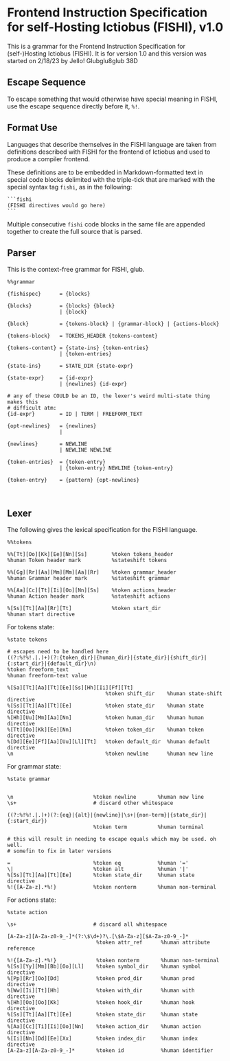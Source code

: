 # Frontend Instruction Specification for self-Hosting Ictiobus (FISHI), v1.0
This is a grammar for the Frontend Instruction Specification for
(self-)Hosting Ictiobus (FISHI). It is for version 1.0 and this version was
started on 2/18/23 by Jello! Glubglu8glub 38D

## Escape Sequence
To escape something that would otherwise have special meaning in FISHI, use the
escape sequence directly before it, `%!`.

## Format Use
Languages that describe themselves in the FISHI language are taken from
definitions described with FISHI for the frontend of Ictiobus and used to
produce a compiler frontend.

These definitions are to be embedded in Markdown-formatted text in special code
blocks delimited with the triple-tick that are marked with the special syntax
tag `fishi`, as in the following:

    ```fishi
    (FISHI directives would go here)
    ```

Multiple consecutive `fishi` code blocks in the same file are appended together
to create the full source that is parsed.

## Parser
This is the context-free grammar for FISHI, glub.

```fishi
%%grammar

{fishispec}      = {blocks}

{blocks}         = {blocks} {block}
                 | {block}

{block}          = {tokens-block} | {grammar-block} | {actions-block}

{tokens-block}   = TOKENS_HEADER {tokens-content}

{tokens-content} = {state-ins} {token-entries}
                 | {token-entries}

{state-ins}      = STATE_DIR {state-expr}

{state-expr}     = {id-expr}
                 | {newlines} {id-expr}

# any of these COULD be an ID, the lexer's weird multi-state thing makes this
# difficult atm:
{id-expr}        = ID | TERM | FREEFORM_TEXT

{opt-newlines}   = {newlines}
                 |

{newlines}       = NEWLINE
                 | NEWLINE NEWLINE

{token-entries}  = {token-entry}
                 | {token-entry} NEWLINE {token-entry}

{token-entry}    = {pattern} {opt-newlines} 



```


## Lexer
The following gives the lexical specification for the FISHI language.

```fishi
%%tokens

%%[Tt][Oo][Kk][Ee][Nn][Ss]        %token tokens_header
%human Token header mark          %stateshift tokens

%%[Gg][Rr][Aa][Mm][Mm][Aa][Rr]    %token grammar_header  
%human Grammar header mark        %stateshift grammar

%%[Aa][Cc][Tt][Ii][Oo][Nn][Ss]    %token actions_header
%human Action header mark         %stateshift actions

%[Ss][Tt][Aa][Rr][Tt]             %token start_dir
%human start directive
```

For tokens state:

```fishi
%state tokens

# escapes need to be handled here
((?:%!%!.|.)+)(?:{token_dir}|{human_dir}|{state_dir}|{shift_dir}|{:start_dir}|{default_dir}\n)
%token freeform_text
%human freeform-text value

%[Sa][Tt][Aa][Tt][Ee][Ss][Hh][Ii][Ff][Tt]
                                %token shift_dir    %human state-shift directive
%[Ss][Tt][Aa][Tt][Ee]           %token state_dir    %human state directive
%[Hh][Uu][Mm][Aa][Nn]           %token human_dir    %human human directive
%[Tt][Oo][Kk][Ee][Nn]           %token token_dir    %human token directive
%[Dd][Ee][Ff][Aa][Uu][Ll][Tt]   %token default_dir  %human default directive
\n                              %token newline      %human new line
```

For grammar state:

```fishi
%state grammar


\n                          %token newline       %human new line
\s+                         # discard other whitespace

((?:%!%!.|.)+)(?:{eq}|{alt}|{newline}|\s+|{non-term}|{state_dir}|{:start_dir})
                            %token term          %human terminal

# this will result in needing to escape equals which may be used. oh well.
# somefin to fix in later versions

=                           %token eq            %human '='
\|                          %token alt           %human '|'
%[Ss][Tt][Aa][Tt][Ee]       %token state_dir     %human state directive
%!{[A-Za-z].*%!}            %token nonterm       %human non-terminal
```

For actions state:
```fishi
%state action

\s+                         # discard all whitespace

[A-Za-z][A-Za-z0-9_-]*(?:\$\d+)?\.[\$A-Za-z][$A-Za-z0-9_-]*
                             %token attr_ref      %human attribute reference

%!{[A-Za-z].*%!}             %token nonterm       %human non-terminal
%[Ss][Yy][Mm][Bb][Oo][Ll]    %token symbol_dir    %human symbol directive
%[Pp][Rr][Oo][Dd]            %token prod_dir      %human prod directive
%[Ww][Ii][Tt][Hh]            %token with_dir      %human with directive
%[Hh][Oo][Oo][Kk]            %token hook_dir      %human hook directive
%[Ss][Tt][Aa][Tt][Ee]        %token state_dir     %human state directive
%[Aa][Cc][Ti][Ii][Oo][Nn]    %token action_dir    %human action directive
%[Ii][Nn][Dd][Ee][Xx]        %token index_dir     %human index directive
[A-Za-z][A-Za-z0-9_-]*       %token id            %human identifier

```
